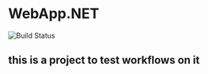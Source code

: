# WebApp.NET
![Build Status](https://github.com/ahmedosamataha/WebApp.NET/workflows/Main_Workflow/badge.svg)
## this is a project to test workflows on it 
